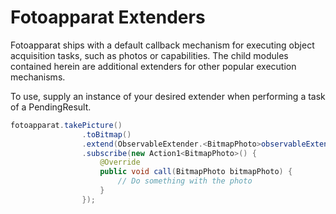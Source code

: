 # Fotoapparat Extenders

Fotoapparat ships with a default callback mechanism for executing object acquisition tasks, such as photos or capabilities. 
The child modules contained herein are additional extenders for other popular execution mechanisms.

To use, supply an instance of your desired extender when performing a task of a PendingResult.

```java
fotoapparat.takePicture()
				.toBitmap()
				.extend(ObservableExtender.<BitmapPhoto>observableExtender())
				.subscribe(new Action1<BitmapPhoto>() {
					@Override
					public void call(BitmapPhoto bitmapPhoto) {
						// Do something with the photo
					}
				});
```